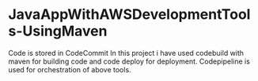 # JavaAppWithAWSDevelopmentTools-UsingMaven
Code is stored in CodeCommit
In this project i have used codebuild with maven for building code and code deploy for deployment.
Codepipeline is used for orchestration of above tools.

